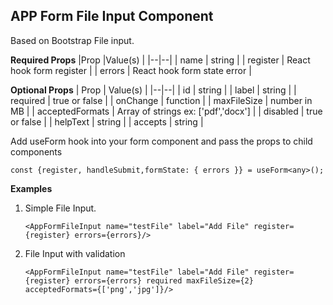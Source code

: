## APP Form File Input Component

Based on Bootstrap File input.

**Required Props**
|Prop |Value(s) |
|--|--|
| name | string |
| register | React hook form register |
| errors | React hook form state error |

**Optional Props**
| Prop | Value(s) |
|--|--|
| id | string |
| label | string |
| required | true or false |
| onChange | function |
| maxFileSize | number in MB |
| acceptedFormats | Array of strings ex: ['pdf','docx'] |
| disabled | true or false |
| helpText | string |
| accepts | string |

Add useForm hook into your form component and pass the props to child components

    const {register, handleSubmit,formState: { errors }} = useForm<any>();

**Examples**

1.  Simple File Input.

        <AppFormFileInput name="testFile" label="Add File" register={register} errors={errors}/>

2.  File Input with validation

        <AppFormFileInput name="testFile" label="Add File" register={register} errors={errors} required maxFileSize={2} acceptedFormats={['png','jpg']}/>
